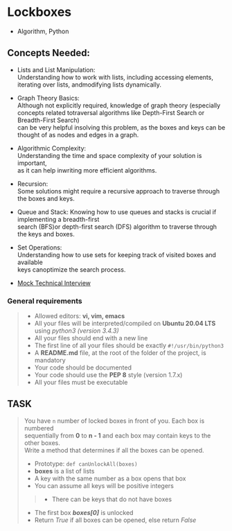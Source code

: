 # Lockboxes
- Algorithm, Python

## Concepts Needed:
- Lists and List Manipulation:<br>
Understanding how to work with lists, including accessing elements,<br> iterating over lists, andmodifying lists dynamically.
- Graph Theory Basics:<br>
Although not explicitly required, knowledge of graph theory (especially <br>concepts related totraversal algorithms like Depth-First Search or Breadth-First Search)<br> can be very helpful insolving this problem, as the boxes and keys can be <br>thought of as nodes and edges in a graph.
- Algorithmic Complexity:<br>
Understanding the time and space complexity of your solution is important,<br> as it can help inwriting more efficient algorithms.
- Recursion:<br>
Some solutions might require a recursive approach to traverse through the boxes and keys.
- Queue and Stack:<bbr>
Knowing how to use queues and stacks is crucial if implementing a breadth-first<br> search (BFS)or depth-first search (DFS) algorithm to traverse through<br> the keys and boxes.
- Set Operations:<br>
Understanding how to use sets for keeping track of visited boxes and available<br>keys canoptimize the search process.

- [Mock Technical Interview](/rltoken/TJ0FJhWeEGolIqMpwBn7Pg)

### General requirements
> - Allowed editors: **vi, vim, emacs**
> - All your files will be interpreted/compiled on **Ubuntu 20.04 LTS** <br >using
*python3 (version 3.4.3)*
> - All your files should end with a new line
> - The first line of all your files should be exactly ```#!/usr/bin/python3```
> - A **README.md** file, at the root of the folder of the project, is mandatory
> - Your code should be documented
> - Your code should use the __PEP 8__ style (version 1.7.x)
> - All your files must be executable

## TASK
> You have ```n``` number of locked boxes in front of you. Each box is numbered <br>sequentially from **0** to **n - 1** and each box may contain keys to the<br> other boxes.<br>
> Write a method that determines if all the boxes can be opened.
> - Prototype: ```def canUnlockAll(boxes)```
> - __boxes__ is a list of lists
> - A key with the same number as a box opens that box
> - You can assume all keys will be positive integers
>> - There can be keys that do not have boxes
> - The first box ***boxes[0]*** is unlocked
> - Return *True* if all boxes can be opened, else return *False*